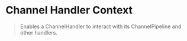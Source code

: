 # Channel Handler Context

> Enables a ChannelHandler to interact with its ChannelPipeline and other handlers.
